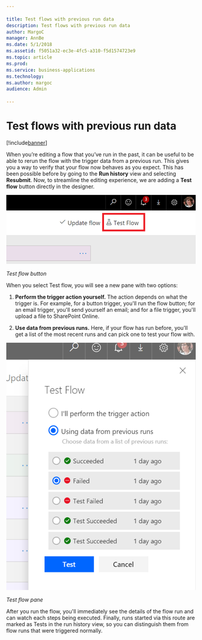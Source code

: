 ```yaml
---

title: Test flows with previous run data
description: Test flows with previous run data
author: MargoC
manager: AnnBe
ms.date: 5/1/2018
ms.assetid: f5051a32-ec3e-4fc5-a310-f5d1574723e9
ms.topic: article
ms.prod: 
ms.service: business-applications
ms.technology: 
ms.author: margoc
audience: Admin

---
```

#  Test flows with previous run data




[!include[banner](../../../includes/banner.md)]

When you’re editing a flow that you’ve run in the past, it can be useful to be
able to rerun the flow with the trigger data from a previous run. This gives you
a way to verify that your flow now behaves as you expect. This has been possible
before by going to the **Run history** view and selecting **Resubmit**. Now, to
streamline the editing experience, we are adding a **Test flow** button directly
in the designer.

![Test flow button](media/test-flows-previous-run-data-1.png "Test flow button")
<!-- Picture 1 -->


*Test flow button*

When you select Test flow, you will see a new pane with two options:

1.  **Perform the trigger action yourself.** The action depends on what the
    trigger is. For example, for a button trigger, you'll run the flow button;
    for an email trigger, you'll send yourself an email; and for a file trigger,
    you'll upload a file to SharePoint Online.

2.  **Use data from previous runs.** Here, if your flow has run before, you'll
    get a list of the most recent runs and can pick one to test your flow with.

![Test flow pane](media/test-flows-previous-run-data-2.png "Test flow pane")
<!-- Picture 2 -->


*Test flow pane*

After you run the flow, you'll immediately see the details of the flow run and
can watch each steps being executed. Finally, runs started via this route are
marked as Tests in the run history view, so you can distinguish them from flow
runs that were triggered normally.

